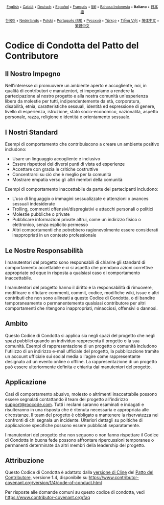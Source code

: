 <div align="center">
<sub>

[English](../../CODE_OF_CONDUCT.md) • [Català](../ca/CODE_OF_CONDUCT.md) • [Deutsch](../de/CODE_OF_CONDUCT.md) • [Español](../es/CODE_OF_CONDUCT.md) • [Français](../fr/CODE_OF_CONDUCT.md) • [हिंदी](../hi/CODE_OF_CONDUCT.md) • [Bahasa Indonesia](../id/CODE_OF_CONDUCT.md) • <b>Italiano</b> • [日本語](../ja/CODE_OF_CONDUCT.md)

</sub>
<sub>

[한국어](../ko/CODE_OF_CONDUCT.md) • [Nederlands](../nl/CODE_OF_CONDUCT.md) • [Polski](../pl/CODE_OF_CONDUCT.md) • [Português (BR)](../pt-BR/CODE_OF_CONDUCT.md) • [Русский](../ru/CODE_OF_CONDUCT.md) • [Türkçe](../tr/CODE_OF_CONDUCT.md) • [Tiếng Việt](../vi/CODE_OF_CONDUCT.md) • [简体中文](../zh-CN/CODE_OF_CONDUCT.md) • [繁體中文](../zh-TW/CODE_OF_CONDUCT.md)

</sub>
</div>

# Codice di Condotta del Patto del Contributore

## Il Nostro Impegno

Nell'interesse di promuovere un ambiente aperto e accogliente, noi, in qualità di
contributori e manutentori, ci impegniamo a rendere la partecipazione al nostro progetto e
alla nostra comunità un'esperienza libera da molestie per tutti, indipendentemente da età, corporatura,
disabilità, etnia, caratteristiche sessuali, identità ed espressione di genere,
livello di esperienza, istruzione, stato socio-economico, nazionalità, aspetto
personale, razza, religione o identità e orientamento sessuale.

## I Nostri Standard

Esempi di comportamento che contribuiscono a creare un ambiente positivo
includono:

- Usare un linguaggio accogliente e inclusivo
- Essere rispettosi dei diversi punti di vista ed esperienze
- Accettare con grazia le critiche costruttive
- Concentrarsi su ciò che è meglio per la comunità
- Mostrare empatia verso gli altri membri della comunità

Esempi di comportamento inaccettabile da parte dei partecipanti includono:

- L'uso di linguaggio o immagini sessualizzate e attenzioni o
  avances sessuali indesiderate
- Trolling, commenti offensivi/dispregiativi e attacchi personali o politici
- Molestie pubbliche o private
- Pubblicare informazioni private altrui, come un indirizzo fisico o elettronico,
  senza esplicito permesso
- Altri comportamenti che potrebbero ragionevolmente essere considerati inappropriati in un
  contesto professionale

## Le Nostre Responsabilità

I manutentori del progetto sono responsabili di chiarire gli standard di comportamento
accettabile e ci si aspetta che prendano azioni correttive appropriate ed eque in
risposta a qualsiasi caso di comportamento inaccettabile.

I manutentori del progetto hanno il diritto e la responsabilità di rimuovere, modificare o
rifiutare commenti, commit, codice, modifiche wiki, issue e altri contributi
che non sono allineati a questo Codice di Condotta, o di bandire temporaneamente o
permanentemente qualsiasi contributore per altri comportamenti che ritengono inappropriati,
minacciosi, offensivi o dannosi.

## Ambito

Questo Codice di Condotta si applica sia negli spazi del progetto che negli spazi pubblici
quando un individuo rappresenta il progetto o la sua comunità. Esempi di
rappresentazione di un progetto o comunità includono l'utilizzo di un indirizzo e-mail ufficiale del progetto,
la pubblicazione tramite un account ufficiale sui social media o l'agire come rappresentante designato
ad un evento online o offline. La rappresentazione di un progetto può essere
ulteriormente definita e chiarita dai manutentori del progetto.

## Applicazione

Casi di comportamento abusivo, molesto o altrimenti inaccettabile possono essere
segnalati contattando il team del progetto all'indirizzo support@roocode.com. Tutti i reclami
saranno esaminati e indagati e risulteranno in una risposta che
è ritenuta necessaria e appropriata alle circostanze. Il team del progetto è
obbligato a mantenere la riservatezza nei confronti di chi segnala un incidente.
Ulteriori dettagli su politiche di applicazione specifiche possono essere pubblicati separatamente.

I manutentori del progetto che non seguono o non fanno rispettare il Codice di Condotta in buona
fede possono affrontare ripercussioni temporanee o permanenti determinate da altri
membri della leadership del progetto.

## Attribuzione

Questo Codice di Condotta è adattato dalla [versione di Cline][cline_coc] del [Patto del Contributore][homepage], versione 1.4,
disponibile su https://www.contributor-covenant.org/version/1/4/code-of-conduct.html

[cline_coc]: https://github.com/cline/cline/blob/main/CODE_OF_CONDUCT.md
[homepage]: https://www.contributor-covenant.org

Per risposte alle domande comuni su questo codice di condotta, vedi
https://www.contributor-covenant.org/faq
